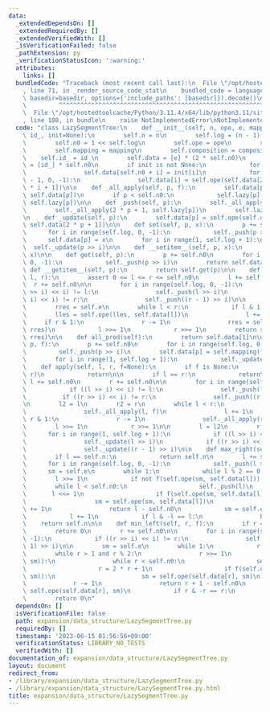 ```yaml
---
data:
  _extendedDependsOn: []
  _extendedRequiredBy: []
  _extendedVerifiedWith: []
  _isVerificationFailed: false
  _pathExtension: py
  _verificationStatusIcon: ':warning:'
  attributes:
    links: []
  bundledCode: "Traceback (most recent call last):\n  File \"/opt/hostedtoolcache/Python/3.11.4/x64/lib/python3.11/site-packages/onlinejudge_verify/documentation/build.py\"\
    , line 71, in _render_source_code_stat\n    bundled_code = language.bundle(stat.path,\
    \ basedir=basedir, options={'include_paths': [basedir]}).decode()\n          \
    \         ^^^^^^^^^^^^^^^^^^^^^^^^^^^^^^^^^^^^^^^^^^^^^^^^^^^^^^^^^^^^^^^^^^^^^^^^^^^^^^^^^\n\
    \  File \"/opt/hostedtoolcache/Python/3.11.4/x64/lib/python3.11/site-packages/onlinejudge_verify/languages/python.py\"\
    , line 108, in bundle\n    raise NotImplementedError\nNotImplementedError\n"
  code: "class LazySegmentTree:\n    def __init__(self, n, ope, e, mapping, composition,\
    \ id_, init=None):\n        self.n = n\n        self.log = (n - 1).bit_length()\n\
    \        self.n0 = 1 << self.log\n        self.ope = ope\n        self.e = e\n\
    \        self.mapping = mapping\n        self.composition = composition\n    \
    \    self.id_ = id_\n        self.data = [e] * (2 * self.n0)\n        self.lazy\
    \ = [id_] * self.n0\n        if init is not None:\n            for i in range(n):\n\
    \                self.data[self.n0 + i] = init[i]\n            for i in range(self.n0\
    \ - 1, 0, -1):\n                self.data[i] = self.ope(self.data[2 * i], self.data[2\
    \ * i + 1])\n\n    def _all_apply(self, p, f):\n        self.data[p] = self.mapping(f,\
    \ self.data[p])\n        if p < self.n0:\n            self.lazy[p] = self.composition(f,\
    \ self.lazy[p])\n\n    def _push(self, p):\n        self._all_apply(2 * p, self.lazy[p])\n\
    \        self._all_apply(2 * p + 1, self.lazy[p])\n        self.lazy[p] = self.id_\n\
    \n    def _update(self, p):\n        self.data[p] = self.ope(self.data[2 * p],\
    \ self.data[2 * p + 1])\n\n    def set(self, p, x):\n        p += self.n0\n  \
    \      for i in range(self.log, 0, -1):\n            self._push(p >> i)\n\n  \
    \      self.data[p] = x\n        for i in range(1, self.log + 1):\n          \
    \  self._update(p >> i)\n\n    def __setitem__(self, p, x):\n        self.set(p,\
    \ x)\n\n    def get(self, p):\n        p += self.n0\n        for i in range(self.log,\
    \ 0, -1):\n            self._push(p >> i)\n        return self.data[p]\n\n   \
    \ def __getitem__(self, p):\n        return self.get(p)\n\n    def prod(self,\
    \ l, r):\n        assert 0 <= l <= r <= self.n0\n        l += self.n0\n      \
    \  r += self.n0\n\n        for i in range(self.log, 0, -1):\n            if ((l\
    \ >> i) << i) != l:\n                self._push(l >> i)\n            if ((r >>\
    \ i) << i) != r:\n                self._push((r - 1) >> i)\n\n        lles = self.e\n\
    \        rres = self.e\n        while l < r:\n            if l & 1:\n        \
    \        lles = self.ope(lles, self.data[l])\n                l += 1\n       \
    \     if r & 1:\n                r -= 1\n                rres = self.ope(self.data[r],\
    \ rres)\n            l >>= 1\n            r >>= 1\n        return self.ope(lles,\
    \ rres)\n\n    def all_prod(self):\n        return self.data[1]\n\n    def _apply(self,\
    \ p, f):\n        p += self.n0\n        for i in range(self.log, 0, -1):\n   \
    \         self._push(p >> i)\n        self.data[p] = self.mapping(f, self.data[p])\n\
    \        for i in range(1, self.log + 1):\n            self._update(p >> i)\n\n\
    \    def apply(self, l, r, f=None):\n        if f is None:\n            self._apply(l,\
    \ r)\n            return\n\n        if l == r:\n            return\n\n       \
    \ l += self.n0\n        r += self.n0\n\n        for i in range(self.log, 0, -1):\n\
    \            if ((l >> i) << i) != l:\n                self._push(l >> i)\n  \
    \          if ((r >> i) << i) != r:\n                self._push((r - 1) >> i)\n\
    \n        l2 = l\n        r2 = r\n        while l < r:\n            if l & 1:\n\
    \                self._all_apply(l, f)\n                l += 1\n            if\
    \ r & 1:\n                r -= 1\n                self._all_apply(r, f)\n    \
    \        l >>= 1\n            r >>= 1\n\n        l = l2\n        r = r2\n\n  \
    \      for i in range(1, self.log + 1):\n            if ((l >> i) << i) != l:\n\
    \                self._update(l >> i)\n            if ((r >> i) << i) != r:\n\
    \                self._update((r - 1) >> i)\n\n    def max_right(self, l, f):\n\
    \        if l == self.n:\n            return self.n\n        l += self.n0\n  \
    \      for i in range(self.log, 0, -1):\n            self._push(l >> i)\n\n  \
    \      sm = self.e\n        while 1:\n            while l % 2 == 0:\n        \
    \        l >>= 1\n            if not f(self.ope(sm, self.data[l])):\n        \
    \        while l < self.n0:\n                    self._push(l)\n             \
    \       l <<= 1\n                    if f(self.ope(sm, self.data[l])):\n     \
    \                   sm = self.ope(sm, self.data[l])\n                        l\
    \ += 1\n                return l - self.n0\n            sm = self.ope(sm, self.data[l])\n\
    \            l += 1\n            if l & -l == l:\n                break\n    \
    \    return self.n\n\n    def min_left(self, r, f):\n        if r == 0:\n    \
    \        return 0\n        r += self.n0\n\n        for i in range(self.log, 0,\
    \ -1):\n            if ((r >> i) << i) != r:\n                self._push((r -\
    \ 1) >> i)\n\n        sm = self.e\n        while 1:\n            r -= 1\n    \
    \        while r > 1 and r % 2:\n                r >>= 1\n            if not f(self.ope(self.data[r],\
    \ sm)):\n                while r < self.n0:\n                    self._push(r)\n\
    \                    r = 2 * r + 1\n                    if f(self.ope(self.data[r],\
    \ sm)):\n                        sm = self.ope(self.data[r], sm)\n           \
    \             r -= 1\n                return r + 1 - self.n0\n            sm =\
    \ self.ope(self.data[r], sm)\n            if r & -r == r:\n                break\n\
    \        return 0\n"
  dependsOn: []
  isVerificationFile: false
  path: expansion/data_structure/LazySegmentTree.py
  requiredBy: []
  timestamp: '2023-06-15 01:56:56+09:00'
  verificationStatus: LIBRARY_NO_TESTS
  verifiedWith: []
documentation_of: expansion/data_structure/LazySegmentTree.py
layout: document
redirect_from:
- /library/expansion/data_structure/LazySegmentTree.py
- /library/expansion/data_structure/LazySegmentTree.py.html
title: expansion/data_structure/LazySegmentTree.py
---
```

